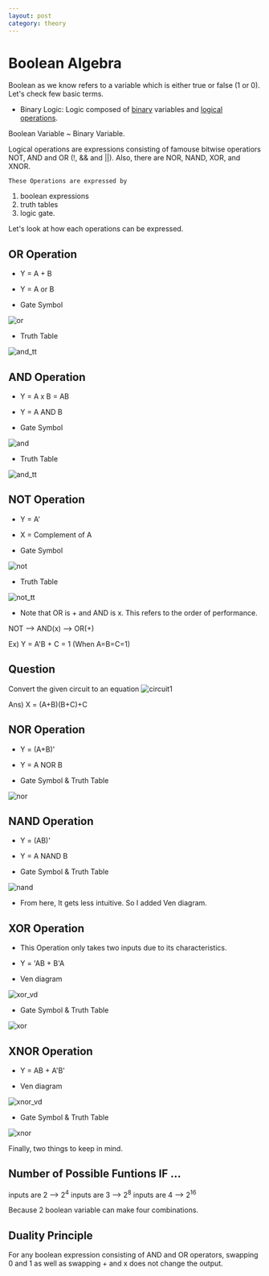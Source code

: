 ```yaml
---
layout: post
category: theory
---
```


# Boolean Algebra

Boolean as we know refers to a variable which is either true or false (1 or 0).
Let's check few basic terms.

- Binary Logic: Logic composed of <span style="text-decoration:underline">binary</span> variables and <span style="text-decoration:underline">logical operations</span>.

Boolean Variable ~ Binary Variable.

Logical operations are expressions consisting of famouse bitwise operatiors NOT, AND and OR (!, && and ||).
Also, there are NOR, NAND, XOR, and XNOR.

`These Operations are expressed by`
1. boolean expressions
2. truth tables
3. logic gate.

Let's look at how each operations can be expressed.

## OR Operation

- Y = A + B
- Y = A or B

- Gate Symbol
<img src="{{site.url}}/assets/images/theory/ld_or.png" width="auto" height="auto" alt="or">

- Truth Table
<img src="{{site.url}}/assets/images/theory/ld_ortt.png" width="auto" height="auto" alt="and_tt">

## AND Operation

- Y = A x B = AB
- Y = A AND B

- Gate Symbol
<img src="{{site.url}}/assets/images/theory/ld_and.png" width="auto" height="auto" alt="and">

- Truth Table
<img src="{{site.url}}/assets/images/theory/ld_andtt.png" width="auto" height="auto" alt="and_tt">

## NOT Operation

- Y = A'
- X = Complement of A

- Gate Symbol
<img src="{{site.url}}/assets/images/theory/ld_not.png" width="auto" height="auto" alt="not">

- Truth Table
<img src="{{site.url}}/assets/images/theory/ld_nottt.png" width="auto" height="auto" alt="not_tt">

* Note that OR is + and AND is x. This refers to the order of performance.

NOT --> AND(x) --> OR(+)

Ex) Y = A'B + C = 1 (When A=B=C=1)

## Question
Convert the given circuit to an equation
<img src="{{site.url}}/assets/images/theory/ld_circuit1.png" width="auto" height="auto" alt="circuit1">

Ans)
X = (A+B)(B+C)+C

## NOR Operation

- Y = (A+B)'
- Y = A NOR B

- Gate Symbol & Truth Table
<img src="{{site.url}}/assets/images/theory/ld_nor.png" width="auto" height="auto" alt="nor">

## NAND Operation

- Y = (AB)'
- Y = A NAND B

- Gate Symbol & Truth Table
<img src="{{site.url}}/assets/images/theory/ld_nand.png" width="auto" height="auto" alt="nand">


* From here, It gets less intuitive. So I added Ven diagram.

## XOR Operation

* This Operation only takes two inputs due to its characteristics.

- Y = 'AB + B'A

- Ven diagram
<img src="{{site.url}}/assets/images/theory/ld_xor_vd.png" width="auto" height="auto" alt="xor_vd">

- Gate Symbol & Truth Table
<img src="{{site.url}}/assets/images/theory/ld_xor.png" width="auto" height="auto" alt="xor">


## XNOR Operation

- Y = AB + A'B'

- Ven diagram
<img src="{{site.url}}/assets/images/theory/ld_xnor_vd.png" width="auto" height="auto" alt="xnor_vd">

- Gate Symbol & Truth Table
<img src="{{site.url}}/assets/images/theory/ld_xnor.png" width="auto" height="auto" alt="xnor">

Finally, two things to keep in mind.

## Number of Possible Funtions IF ...

inputs are 2 --> 2<sup>4</sup>
inputs are 3 --> 2<sup>8</sup>
inputs are 4 --> 2<sup>16</sup>

Because 2 boolean variable can make four combinations.

## Duality Principle

For any boolean expression consisting of AND and OR operators, swapping 0 and 1 as well as swapping + and x does not change the output.